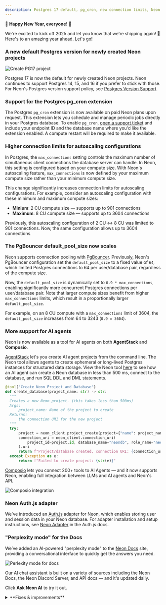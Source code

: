 ```yaml
---
description: Postgres 17 default, pg_cron, new connection limits, Neon for AI Agents, and more
---
```


🎉 **Happy New Year, everyone!** 🎉

We're excited to kick off 2025 and let you know that we're shipping again! 🚢 Here's to an amazing year ahead. Let's go!

### A new default Postgres version for newly created Neon projects

![Create PG17 project](/docs/relnotes/create_project_17.png)

Postgres 17 is now the default for newly created Neon projects. Neon continues to support Postgres 14, 15, and 16 if you prefer to stick with those. For Neon's Postgres version support policy, see [Postgres Version Support](https://neon.tech/docs/postgresql/postgres-version-policy).

### Support for the Postgres pg_cron extension

The Postgres `pg_cron` extension is now available on paid Neon plans upon request. This extension lets you schedule and manage periodic jobs directly in your Postgres database. To enable `pg_cron`, [open a support ticket](https://console.neon.tech/app/projects?modal=support) and include your endpoint ID and the database name where you'd like the extension enabled. A compute restart will be required to make it available.

### Higher connection limits for autoscaling configurations

In Postgres, the `max_connections` setting controls the maximum number of simultaneous client connections the database server can handle. In Neon, this setting is configured based on your compute size. With Neon's autoscaling feature, `max_connections` is now defined by your maximum compute size rather than your minimum compute size.

This change significantly increases connection limits for autoscaling configurations. For example, consider an autoscaling configuration with these minimum and maximum compute sizes:

- **Minium**: 2 CU compute size — supports up to 901 connections
- **Maximum**: 8 CU compute size — supports up to 3604 connections

Previously, this autoscaling configuration of 2 CU ↔ 8 CU was limited to 901 connections. Now, the same configuration allows up to 3604 connections.

### The PgBouncer default_pool_size now scales

Neon supports connection pooling with [PgBouncer](https://www.pgbouncer.org/). Previously, Neon's PgBouncer configuration set the `default_pool_size` to a fixed value of `64`, which limited Postgres connections to 64 per user/database pair, regardless of the compute size.

Now, the `default_pool_size` is dynamically set to `0.9 * max_connections`, enabling significantly more concurrent Postgres connections per user/database pair. Note that larger compute sizes benefit from higher `max_connections` limits, which result in a proportionally larger `default_pool_size`.

For example, on an 8 CU compute with a `max_connections` limit of 3604, the `default_pool_size` increases from 64 to 3243 (`0.9 × 3604`).

### More support for AI agents

Neon is now available as a tool for AI agents on both **AgentStack** and **Composio**.

[AgentStack](https://github.com/AgentOps-AI/AgentStack) let's you create AI agent projects from the command line. The Neon tool allows agents to create ephemeral or long-lived Postgres instances for structured data storage. View the Neon tool [here](https://github.com/AgentOps-AI/AgentStack/blob/main/agentstack/templates/crewai/tools/neon_tool.py) to see how an AI agent can create a Neon database in less than 500 ms, connect to the database, and run SQL DDL and DML statements.

```python
@tool("Create Neon Project and Database")
def create_database(project_name: str) -> str:
  """
  Creates a new Neon project. (this takes less than 500ms)
  Args:
      project_name: Name of the project to create
  Returns:
      the connection URI for the new project
  """
  try:
      project = neon_client.project_create(project={"name": project_name}).project
      connection_uri = neon_client.connection_uri(
          project_id=project.id, database_name="neondb", role_name="neondb_owner"
      ).uri
      return f"Project/database created, connection URI: {connection_uri}"
  except Exception as e:
      return f"Failed to create project: {str(e)}"
```

[Composio](https://composio.dev/) lets you connect 200+ tools to AI Agents — and it now supports Neon, enabling full integration between LLMs and AI agents and Neon's API.

![Composio integration](/docs/relnotes/composio.png)

### Neon Auth.js adapter

We've introduced an [Auth.js](https://authjs.dev/) adapter for Neon, which enables storing user and session data in your Neon database. For adapter installation and setup instructions, see [Neon Adapter](https://authjs.dev/getting-started/adapters/neon) in the Auth.js docs.

### "Perplexity mode" for the Docs

We’ve added an AI-powered "perplexity mode" to the [Neon Docs](https://neon.tech/ai-chat) site, providing a conversational interface to quickly get the answers you need.

![Perlexity mode for docs](/docs/relnotes/perplexity-mode.png)

Our AI chat assistant is built on a variety of sources including the Neon Docs, the Neon Discord Server, and API docs — and it's updated daily.

Click **Ask Neon AI** to try it out. 

<details>

<summary>**Fixes & improvements**</summary>

- **Drizzle Studio update**

  The Drizzle Studio integration that powers the **Tables** page in the Neon Console has been updated. For the latest improvements and fixes, see the [Neon Drizzle Studio Integration Changelog](https://github.com/neondatabase/neon-drizzle-studio-changelog/blob/main/CHANGELOG.md).

- **Console updates**

  We adjusted billing period start dates in the console to align with the beginning of the current month. Previously, timezone differences could cause the start date to display as the last day of the previous month.

- **Virtual Private Networking**

  Fixed an issue where invalid VPC endpoint IDs would not be deleted. Invalid endpoint IDs are now transitioned to a deleted state after 24 hours and automatically removed at a later date.

- **Neon API**

  The [List branches](https://api-docs.neon.tech/reference/listprojectbranches) endpoint now supports sorting and pagination with the addition of `sort_by`, `sort_order`, `limit`, and `cursor` query parameters. The `sorted by` options include `updated_at`, `created_at`, or `name`, and `sort_order` options include `asc` and `desc`. After an initial call, pagination support lets you list the next or previous number of branches specified by the `limit` parameter.

- **Neon API Client**

  The [TypeScript SDK for the Neon API](https://neon.tech/docs/reference/typescript-sdk) was updated to a new version (1.11.4). The new version adds support for creating organization API keys.

- **Logical Replication**

  Before dropping a database, Neon now drops any logical replication subscriptions defined in the database.

- **Fixes**

  Fixed an issue that permitted installing the Neon GitHub integration for organizations or personal accounts where the integration was already installed.

</details>
